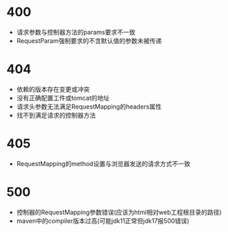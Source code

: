 # 400
- 请求参数与控制器方法的params要求不一致
- RequestParam强制要求的不含默认值的参数未被传递

# 404
- 依赖的版本存在变更或冲突
- 没有正确配置工件或tomcat的地址
- 请求头参数无法满足RequestMapping的headers属性
- 找不到满足请求的控制器方法

# 405
- RequestMapping的method设置与浏览器发送的请求方式不一致

# 500
- 控制器的RequestMapping参数错误(应该为html相对web工程根目录的路径)
- maven中的compiler版本过高(可能jdk11正常但jdk17报500错误)

